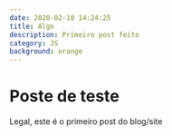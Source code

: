 ```yaml
---
date: 2020-02-10 14:24:25
title: Algo
description: Primeiro post feito
category: JS
background: orange
---
```


# Poste de teste

Legal, este é o primeiro post do blog/site